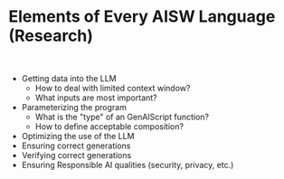 # Elements of Every AISW Language (Research)
&nbsp;
- Getting data into the LLM
    - How to deal with limited context window?
    - What inputs are most important?
- Parameterizing the program
    - What is the "type" of an GenAIScript function?
    - How to define acceptable composition?
- Optimizing the use of the LLM
- Ensuring correct generations
- Verifying correct generations
- Ensuring Responsible AI qualities (security, privacy, etc.)


